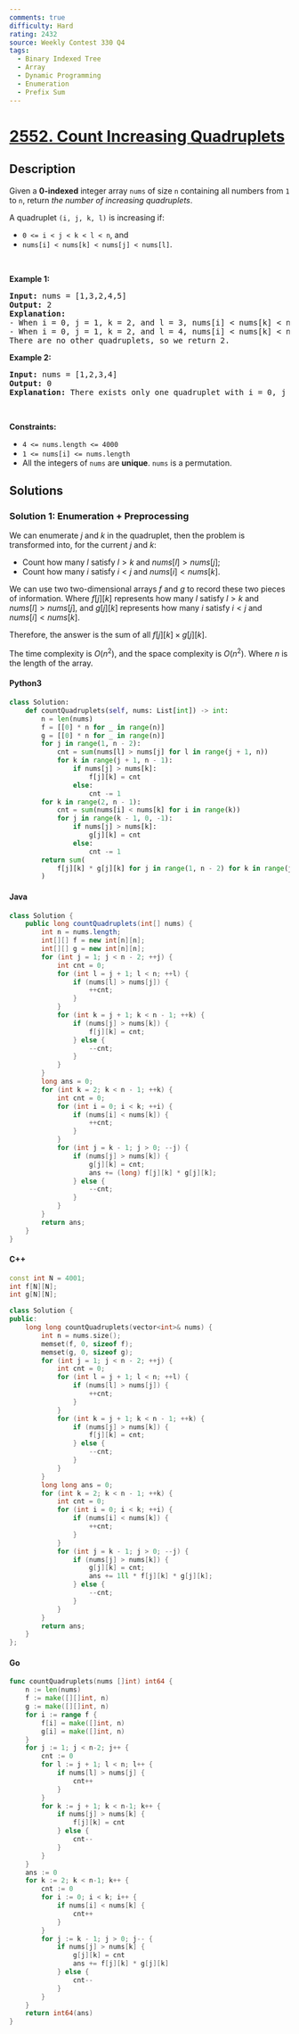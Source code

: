 ```yaml
---
comments: true
difficulty: Hard
rating: 2432
source: Weekly Contest 330 Q4
tags:
  - Binary Indexed Tree
  - Array
  - Dynamic Programming
  - Enumeration
  - Prefix Sum
---
```


<!-- problem:start -->

# [2552. Count Increasing Quadruplets](https://leetcode.com/problems/count-increasing-quadruplets)

## Description

<!-- description:start -->

<p>Given a <strong>0-indexed</strong> integer array <code>nums</code> of size <code>n</code> containing all numbers from <code>1</code> to <code>n</code>, return <em>the number of increasing quadruplets</em>.</p>

<p>A quadruplet <code>(i, j, k, l)</code> is increasing if:</p>

<ul>
	<li><code>0 &lt;= i &lt; j &lt; k &lt; l &lt; n</code>, and</li>
	<li><code>nums[i] &lt; nums[k] &lt; nums[j] &lt; nums[l]</code>.</li>
</ul>

<p>&nbsp;</p>
<p><strong class="example">Example 1:</strong></p>

<pre>
<strong>Input:</strong> nums = [1,3,2,4,5]
<strong>Output:</strong> 2
<strong>Explanation:</strong> 
- When i = 0, j = 1, k = 2, and l = 3, nums[i] &lt; nums[k] &lt; nums[j] &lt; nums[l].
- When i = 0, j = 1, k = 2, and l = 4, nums[i] &lt; nums[k] &lt; nums[j] &lt; nums[l]. 
There are no other quadruplets, so we return 2.
</pre>

<p><strong class="example">Example 2:</strong></p>

<pre>
<strong>Input:</strong> nums = [1,2,3,4]
<strong>Output:</strong> 0
<strong>Explanation:</strong> There exists only one quadruplet with i = 0, j = 1, k = 2, l = 3, but since nums[j] &lt; nums[k], we return 0.
</pre>

<p>&nbsp;</p>
<p><strong>Constraints:</strong></p>

<ul>
	<li><code>4 &lt;= nums.length &lt;= 4000</code></li>
	<li><code>1 &lt;= nums[i] &lt;= nums.length</code></li>
	<li>All the integers of <code>nums</code> are <strong>unique</strong>. <code>nums</code> is a permutation.</li>
</ul>

<!-- description:end -->

## Solutions

<!-- solution:start -->

### Solution 1: Enumeration + Preprocessing

We can enumerate $j$ and $k$ in the quadruplet, then the problem is transformed into, for the current $j$ and $k$:

- Count how many $l$ satisfy $l > k$ and $nums[l] > nums[j]$;
- Count how many $i$ satisfy $i < j$ and $nums[i] < nums[k]$.

We can use two two-dimensional arrays $f$ and $g$ to record these two pieces of information. Where $f[j][k]$ represents how many $l$ satisfy $l > k$ and $nums[l] > nums[j]$, and $g[j][k]$ represents how many $i$ satisfy $i < j$ and $nums[i] < nums[k]$.

Therefore, the answer is the sum of all $f[j][k] \times g[j][k]$.

The time complexity is $O(n^2)$, and the space complexity is $O(n^2)$. Where $n$ is the length of the array.

<!-- tabs:start -->

#### Python3

```python
class Solution:
    def countQuadruplets(self, nums: List[int]) -> int:
        n = len(nums)
        f = [[0] * n for _ in range(n)]
        g = [[0] * n for _ in range(n)]
        for j in range(1, n - 2):
            cnt = sum(nums[l] > nums[j] for l in range(j + 1, n))
            for k in range(j + 1, n - 1):
                if nums[j] > nums[k]:
                    f[j][k] = cnt
                else:
                    cnt -= 1
        for k in range(2, n - 1):
            cnt = sum(nums[i] < nums[k] for i in range(k))
            for j in range(k - 1, 0, -1):
                if nums[j] > nums[k]:
                    g[j][k] = cnt
                else:
                    cnt -= 1
        return sum(
            f[j][k] * g[j][k] for j in range(1, n - 2) for k in range(j + 1, n - 1)
        )
```

#### Java

```java
class Solution {
    public long countQuadruplets(int[] nums) {
        int n = nums.length;
        int[][] f = new int[n][n];
        int[][] g = new int[n][n];
        for (int j = 1; j < n - 2; ++j) {
            int cnt = 0;
            for (int l = j + 1; l < n; ++l) {
                if (nums[l] > nums[j]) {
                    ++cnt;
                }
            }
            for (int k = j + 1; k < n - 1; ++k) {
                if (nums[j] > nums[k]) {
                    f[j][k] = cnt;
                } else {
                    --cnt;
                }
            }
        }
        long ans = 0;
        for (int k = 2; k < n - 1; ++k) {
            int cnt = 0;
            for (int i = 0; i < k; ++i) {
                if (nums[i] < nums[k]) {
                    ++cnt;
                }
            }
            for (int j = k - 1; j > 0; --j) {
                if (nums[j] > nums[k]) {
                    g[j][k] = cnt;
                    ans += (long) f[j][k] * g[j][k];
                } else {
                    --cnt;
                }
            }
        }
        return ans;
    }
}
```

#### C++

```cpp
const int N = 4001;
int f[N][N];
int g[N][N];

class Solution {
public:
    long long countQuadruplets(vector<int>& nums) {
        int n = nums.size();
        memset(f, 0, sizeof f);
        memset(g, 0, sizeof g);
        for (int j = 1; j < n - 2; ++j) {
            int cnt = 0;
            for (int l = j + 1; l < n; ++l) {
                if (nums[l] > nums[j]) {
                    ++cnt;
                }
            }
            for (int k = j + 1; k < n - 1; ++k) {
                if (nums[j] > nums[k]) {
                    f[j][k] = cnt;
                } else {
                    --cnt;
                }
            }
        }
        long long ans = 0;
        for (int k = 2; k < n - 1; ++k) {
            int cnt = 0;
            for (int i = 0; i < k; ++i) {
                if (nums[i] < nums[k]) {
                    ++cnt;
                }
            }
            for (int j = k - 1; j > 0; --j) {
                if (nums[j] > nums[k]) {
                    g[j][k] = cnt;
                    ans += 1ll * f[j][k] * g[j][k];
                } else {
                    --cnt;
                }
            }
        }
        return ans;
    }
};
```

#### Go

```go
func countQuadruplets(nums []int) int64 {
	n := len(nums)
	f := make([][]int, n)
	g := make([][]int, n)
	for i := range f {
		f[i] = make([]int, n)
		g[i] = make([]int, n)
	}
	for j := 1; j < n-2; j++ {
		cnt := 0
		for l := j + 1; l < n; l++ {
			if nums[l] > nums[j] {
				cnt++
			}
		}
		for k := j + 1; k < n-1; k++ {
			if nums[j] > nums[k] {
				f[j][k] = cnt
			} else {
				cnt--
			}
		}
	}
	ans := 0
	for k := 2; k < n-1; k++ {
		cnt := 0
		for i := 0; i < k; i++ {
			if nums[i] < nums[k] {
				cnt++
			}
		}
		for j := k - 1; j > 0; j-- {
			if nums[j] > nums[k] {
				g[j][k] = cnt
				ans += f[j][k] * g[j][k]
			} else {
				cnt--
			}
		}
	}
	return int64(ans)
}
```

<!-- tabs:end -->

<!-- solution:end -->

<!-- problem:end -->
